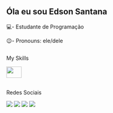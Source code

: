 ## Óla eu sou Edson Santana

💻- Estudante de Programação

😉- Pronouns: ele/dele

##

My Skills

<img align="center" height="30" width="40" src="https://cdn.jsdelivr.net/gh/devicons/devicon/icons/python/python-original.svg" />


##

Redes Sociais
<div> 

<a href="[https://www.linkedin.com/in/edson-santana08]" target="_blank"><img src="https://img.shields.io/badge/-LinkedIn-%230077B5?style=for-the-badge&logo=linkedin&logoColor=white" target="_blank"></a> 
<a href="https:www.instagram.com/edson.santana11/" target="_blank"><img src="https://img.shields.io/badge/-Instagram-%23E4405F?style=for-the-badge&logo=instagram&logoColor=white" target="_blank"></a>
<a href="https://www.twitch.tv/ediigamerr" target="_blank"><img src="https://img.shields.io/badge/Twitch-9146FF?style=for-the-badge&logo=twitch&logoColor=white" target="_blank"></a>
  <a href = "mailto:ninhonanet2009@gmail.com"><img src="https://img.shields.io/badge/-Gmail-%23333?style=for-the-badge&logo=gmail&logoColor=white" target="_blank"></a>



          
          
